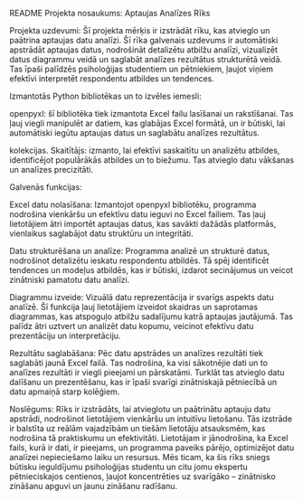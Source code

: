 README
Projekta nosaukums: Aptaujas Analīzes Rīks

Projekta uzdevumi:
Šī projekta mērķis ir izstrādāt rīku, kas atvieglo un paātrina aptaujas datu analīzi. Šī rīka galvenais uzdevums ir automātiski apstrādāt aptaujas datus, nodrošināt detalizētu atbilžu analīzi, vizualizēt datus diagrammu veidā un saglabāt analīzes rezultātus strukturētā veidā. Tas īpaši palīdzēs psiholoģijas studentiem un pētniekiem, ļaujot viņiem efektīvi interpretēt respondentu atbildes un tendences.

Izmantotās Python bibliotēkas un to izvēles iemesli:

   openpyxl: šī bibliotēka tiek izmantota Excel failu lasīšanai un rakstīšanai. Tas ļauj viegli manipulēt ar datiem, kas glabājas Excel formātā, un ir būtiski, lai automātiski iegūtu aptaujas datus un saglabātu analīzes rezultātus.
   
   kolekcijas. Skaitītājs: izmanto, lai efektīvi saskaitītu un analizētu atbildes, identificējot populārākās atbildes un to biežumu. Tas atvieglo datu vākšanas un analīzes precizitāti.

       

Galvenās funkcijas:

Excel datu nolasīšana: Izmantojot openpyxl bibliotēku, programma nodrošina vienkāršu un efektīvu datu ieguvi no Excel failiem. Tas ļauj lietotājiem ātri importēt aptaujas datus, kas savākti dažādās platformās, vienlaikus saglabājot datu struktūru un integritāti.

Datu strukturēšana un analīze: Programma analizē un strukturē datus, nodrošinot detalizētu ieskatu respondentu atbildēs. Tā spēj identificēt tendences un modeļus atbildēs, kas ir būtiski, izdarot secinājumus un veicot zinātniski pamatotu datu analīzi.

Diagrammu izveide: Vizuālā datu reprezentācija ir svarīgs aspekts datu analīzē. Šī funkcija ļauj lietotājiem izveidot skaidras un saprotamas diagrammas, kas atspoguļo atbilžu sadalījumu katrā aptaujas jautājumā. Tas palīdz ātri uztvert un analizēt datu kopumu, veicinot efektīvu datu prezentāciju un interpretāciju.

Rezultātu saglabāšana: Pēc datu apstrādes un analīzes rezultāti tiek saglabāti jaunā Excel failā. Tas nodrošina, ka visi sākotnējie dati un to analīzes rezultāti ir viegli pieejami un pārskatāmi. Turklāt tas atvieglo datu dalīšanu un prezentēšanu, kas ir īpaši svarīgi zinātniskajā pētniecībā un datu apmaiņā starp kolēģiem.

Noslēgums:
Rīks ir izstrādāts, lai atvieglotu un paātrinātu aptauju datu apstrādi, nodrošinot lietotājiem vienkāršu un intuitīvu lietošanu. Tās izstrāde ir balstīta uz reālām vajadzībām un tiešām lietotāju atsauksmēm, kas nodrošina tā praktiskumu un efektivitāti. Lietotājam ir jānodrošina, ka Excel fails, kurā ir dati, ir pieejams, un programma paveiks pārējo, optimizējot datu analīzei nepieciešamo laiku un resursus. Mēs ticam, ka šis rīks sniegs būtisku ieguldījumu psiholoģijas studentu un citu jomu ekspertu pētnieciskajos centienos, ļaujot koncentrēties uz svarīgāko – zinātnisko zināšanu apguvi un jaunu zināšanu radīšanu.
